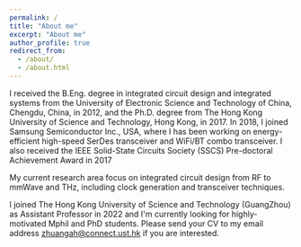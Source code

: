 ```yaml
---
permalink: /
title: "About me"
excerpt: "About me"
author_profile: true
redirect_from: 
  - /about/
  - /about.html
---
```


I received the B.Eng. degree in integrated circuit design and integrated systems from the University of Electronic Science and Technology of China, Chengdu, China, in 2012, and the Ph.D. degree from The Hong Kong University of Science and Technology, Hong Kong, in 2017. 
In 2018, I joined Samsung Semiconductor Inc., USA, where I has been working on energy-efficient high-speed SerDes transceiver and WiFi/BT combo transceiver. I also received the IEEE Solid-State Circuits Society (SSCS) Pre-doctoral Achievement Award in 2017

My current research area focus on integrated circuit design from RF to mmWave and THz, including clock generation and transceiver techniques. 

I joined The Hong Kong University of Science and Technology (GuangZhou) as Assistant Professor in 2022 and I'm currently looking for highly-motivated Mphil and PhD students.
Please send your CV to my email address zhuangah@connect.ust.hk if you are interested.
